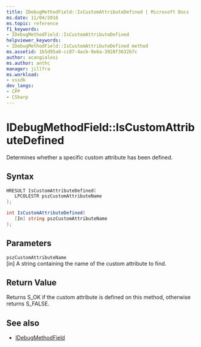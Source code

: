 ```yaml
---
title: IDebugMethodField::IsCustomAttributeDefined | Microsoft Docs
ms.date: 11/04/2016
ms.topic: reference
f1_keywords:
- IDebugMethodField::IsCustomAttributeDefined
helpviewer_keywords:
- IDebugMethodField::IsCustomAttributeDefined method
ms.assetid: 1b5d95a8-cc87-4acb-9e6a-3928f3632b7c
author: acangialosi
ms.author: anthc
manager: jillfra
ms.workload:
- vssdk
dev_langs:
- CPP
- CSharp
---
```

# IDebugMethodField::IsCustomAttributeDefined
Determines whether a specific custom attribute has been defined.

## Syntax

```cpp
HRESULT IsCustomAttributeDefined( 
   LPCOLESTR pszCustomAttributeName
);
```

```csharp
int IsCustomAttributeDefined(
   [In] string pszCustomAttributeName
);
```

## Parameters
`pszCustomAttributeName`\
[in] A string containing the name of the custom attribute to find.

## Return Value
 Returns S_OK if the custom attribute is defined on this method, otherwise returns S_FALSE.

## See also
- [IDebugMethodField](../../../extensibility/debugger/reference/idebugmethodfield.md)

